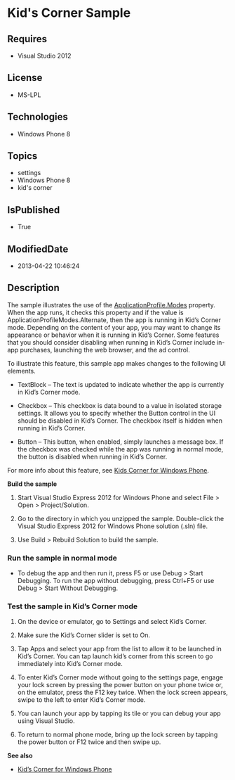 # Kid's Corner Sample
## Requires
* Visual Studio 2012
## License
* MS-LPL
## Technologies
* Windows Phone 8
## Topics
* settings
* Windows Phone 8
* kid's corner
## IsPublished
* True
## ModifiedDate
* 2013-04-22 10:46:24
## Description

<div id="mainBody">
<p></p>
<div class="introduction">
<p>The sample illustrates the use of the <a href="http://msdn.microsoft.com/en-us/library/windowsphone/develop/windows.phone.applicationmodel.applicationprofile.modes(v=vs.105).aspx">
ApplicationProfile.Modes</a> property. When the app runs, it checks this property and if the value is
<span value="ApplicationProfileModes.Alternate"><span class="keyword">ApplicationProfileModes.Alternate</span></span>, then the app is running in Kid’s Corner mode. Depending on the content of your app, you may want to change its appearance or behavior when
 it is running in Kid’s Corner. Some features that you should consider disabling when running in Kid’s Corner include in-app purchases, launching the web browser, and the ad control.</p>
<p>To illustrate this feature, this sample app makes changes to the following UI elements.</p>
<ul>
<li>
<p>TextBlock – The text is updated to indicate whether the app is currently in Kid’s Corner mode.</p>
</li><li>
<p>Checkbox – This checkbox is data bound to a value in isolated storage settings. It allows you to specify whether the Button control in the UI should be disabled in Kid’s Corner. The checkbox itself is hidden when running in Kid’s Corner.</p>
</li><li>
<p>Button – This button, when enabled, simply launches a message box. If the checkbox was checked while the app was running in normal mode, the button is disabled when running in Kid’s Corner.</p>
</li></ul>
<p>For more info about this feature, see <a href="http://go.microsoft.com/fwlink/?LinkId=290922">
Kids Corner for Windows Phone</a>.</p>
<p><b>Build the sample</b> </p>
<ol>
<li>
<p>Start Visual Studio Express 2012 for Windows&nbsp;Phone and select <span class="ui">
File</span> &gt; <span class="ui">Open</span> &gt; <span class="ui">Project/Solution</span>.
</p>
</li><li>
<p>Go to the directory in which you unzipped the sample. Double-click the Visual Studio Express 2012 for Windows&nbsp;Phone solution (<span class="label">.sln</span>) file.
</p>
</li><li>
<p>Use <span class="ui">Build</span> &gt; <span class="ui">Rebuild Solution</span> to build the sample.
</p>
</li></ol>
<h3 class="procedureSubHeading">Run the sample in normal mode</h3>
<div class="subSection">
<ul>
<li>
<p>To debug the app and then run it, press F5 or use <span class="ui">Debug</span> &gt;
<span class="ui">Start Debugging</span>. To run the app without debugging, press Ctrl&#43;F5 or use
<span class="ui">Debug</span> &gt; <span class="ui">Start Without Debugging</span>.</p>
</li></ul>
</div>
<h3 class="procedureSubHeading">Test the sample in Kid’s Corner mode</h3>
<div class="subSection">
<ol>
<li>
<p>On the device or emulator, go to <span class="ui">Settings</span> and select
<span class="ui">Kid’s Corner</span>.</p>
</li><li>
<p>Make sure the <span class="ui">Kid’s Corne</span>r slider is set to <span class="ui">
On</span>.</p>
</li><li>
<p>Tap <span class="ui">Apps</span> and select your app from the list to allow it to be launched in Kid’s Corner. You can tap launch kid’s corner from this screen to go immediately into Kid’s Corner mode.</p>
</li><li>
<p>To enter Kid’s Corner mode without going to the settings page, engage your lock screen by pressing the power button on your phone twice or, on the emulator, press the F12 key twice. When the lock screen appears, swipe to the left to enter Kid’s Corner mode.</p>
</li><li>
<p>You can launch your app by tapping its tile or you can debug your app using Visual Studio.</p>
</li><li>
<p>To return to normal phone mode, bring up the lock screen by tapping the power button or F12 twice and then swipe up.</p>
</li></ol>
</div>
<p><b>See also</b> </p>
<ul>
<li>
<p><a href="http://go.microsoft.com/fwlink/?LinkId=290922">Kid’s Corner for Windows Phone</a>
</p>
</li></ul>
</div>
</div>
